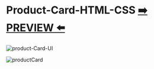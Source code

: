 # Product-Card-HTML-CSS [:arrow_right: PREVIEW :arrow_left:](https://erik161.github.io/Product-Card-HTML-CSS/)


![product-Card-UI](https://user-images.githubusercontent.com/26189854/159131873-5eb67549-54d0-407b-8774-2cc6d6ea2be5.jpg)

![productCard](https://user-images.githubusercontent.com/26189854/158936391-a1101c5c-a8b0-4e7b-a307-85ee005e89e2.gif)




